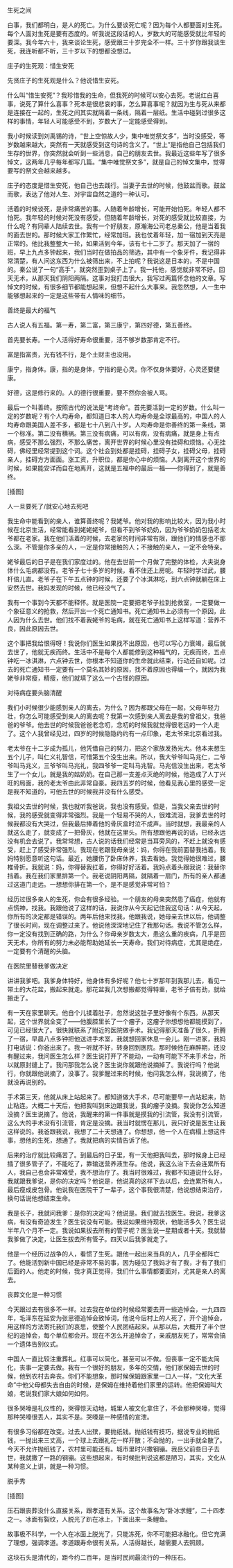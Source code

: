            

生死之间

白事，我们都明白，是人的死亡。为什么要谈死亡呢？因为每个人都要面对生死。每个人面对生死是要有态度的。听我说这段话的人，岁数大的可能感受就比年轻的要深。我今年六十，我来谈论生死，感受跟三十岁完全不一样。三十岁你跟我谈生死，我连听都不听，三十岁以下的想都没想过。

庄子的生死观：惜生安死

先贤庄子的生死观是什么？他说惜生安死。

什么叫“惜生安死”？我珍惜我的生命，但我死的时候可以安心去死。老说红白喜事，说死了算什么喜事？死本是很悲哀的事，怎么算喜事呢？就因为生与死从来都是连接在一起的，生死之间其实就隔着一条线，隔着一层纸。生活中碰到过很多这样的事情，年轻人可能感受不到，岁数大了一定能感受得到。

我小时候读到刘禹锡的诗，“世上空惊故人少，集中唯觉祭文多”，当时没感受，等岁数越来越大，突然有一天就感受到这句诗的含义了。“世上”是指他自己包括我们生存的世界，你突然就会听到一些消息，自己的朋友去世。我最近这些年写了很多悼文，这两年几乎每年都写几篇。“集中唯觉祭文多”，就是自己的悼文集中，觉得要写的祭文会越来越多。

庄子的态度是惜生安死，他自己也去践行。当妻子去世的时候，他鼓盆而歌。鼓盆而歌，表达了他对人生、对宇宙自然之道的一种认可。

活着的时候谈死，是非常痛苦的事。人随着年龄增长，可能开始怕死。年轻人都不怕死。我年轻的时候对死没有感受，但随着年龄增长，对死的感受就比较直接，为什么呢？有同辈人陆续去世。我有一个好朋友，原瀚海公司老总秦公，他是当着我的面去世的。那时候大家工作繁忙，经常加班。我也仗着年轻，加一宿加到天亮是正常的。他比我整整大一轮，如果活到今年，该有七十二岁了。那天加了一宿的班，早上九点多钟起来，我们当时在做拍品的筛选，其中有一个象牙件，我记得非常清楚，有人问这东西为什么被筛出来，不上拍呢？我说这是日本的，不是中国的。秦公说了一句“高手”，就突然歪到桌子上了。我一托他，感觉就非常不好。回天无术，从那天我们阴阳两隔。这事对我打击很大，我写过两篇怀念他的文章。写悼文的时候，有很多细节都能想起来，但想不起什么大事来。我忽然想，人一生中能够想起来的一定是这些带有人情味的细节。

善终是最大的福气

古人说人有五福。第一寿，第二富，第三康宁，第四好德，第五善终。

首先要长寿。一个人活得好寿命很重要，活不够岁数那肯定不行。

富是指富贵，光有钱不行，是个土财主也没用。

康宁，指身体。康，指的是身体，宁指的是心灵。你不仅身体要好，心灵还要健康。

好德，这是修行来的。人的德行很重要，要不然你会被人骂。

最后一个叫善终。按照古代的说法是“考终命”。首先要活到一定的岁数。什么叫一定的岁数呢？有个人均寿命，都知道日本人的人均寿命是全球最高的，中国人的人均寿命跟美国人差不多，都是七十八到八十岁。人均寿命是你善终的第一条线，第一个标准。第二没有横祸。第三没有病痛，可以有病，没有病痛，就是身上有点病，感受不那么强烈，不那么痛苦，离开世界的时候心里没有挂碍和烦恼。心无挂碍，佛经里经常提到这个词。这个社会到处都是挂碍，挂碍子女，挂碍父母，挂碍亲人，挂碍方方面面。涨工资，升职位，都是你心中的烦恼。人到离开这个世界的时候，如果能安详而自在地离开，这就是五福中的最后一福——你得到了，就是善终。

[插图]

人一旦要死了/就安心地去死吧

我生命中能看到的亲人，谁算善终呢？我姥爷。他对我的影响比较大，因为我小时候在北京生活，经常能看到姥姥姥爷，但看不到爷爷奶奶，因为爷爷奶奶包括老太爷都在老家。我在他们活着的时候，去老家的时间非常有限，跟他们的情感也不那么深。不管是你多亲的人，一定是你常接触的人；不接触的亲人，一定不会特亲。

姥爷最后的日子是在我们家度过的。他在去世前一个月做了完整的体检，大夫说身体什么毛病都没有。老爷子七十多岁的时候，看不住还上房呢。年轻时学过武，腰杆倍儿直。老爷子在下午五点钟的时候，还要了个冰淇淋吃，到六点钟就躺在床上安然去世。我妈发现的时候，他已经没气了。

我有一个事到今天都不能释怀。就是医院一定要把老爷子拉到抢救室，一定要做一个象征意义的抢救，然后开出一个死亡通知书。死亡通知书上必须有一个原因，此人因为什么去世。他们找不着我姥爷的毛病，就在死亡通知书上这样写道：营养不良，因此原因去世。

这个事把我给恨得呀！我说你们医生如果找不出原因，也可以写心力衰竭，最后就去世了，他就无疾而终。生活中不是每个人都能修到这种福气的，无疾而终，五点钟吃一冰淇淋，六点钟去世，你根本不知道你的生命就此结束，行动还自如呢。过去的死亡通知书一定要有一个莫名其妙的原因，找不着原因也得编一个，就因为我姥爷非常瘦，精瘦，他们就填了这么一个古怪的原因。

对待病症要头脑清醒

我们小时候很少能感到亲人的离去，为什么？因为都跟父母在一起，父母年轻力壮，你怎么可能感受到亲人的离去呢？我第一次感到亲人离去是我的曾祖父，我爸爸的爷爷。他去世的时候我爸爸老念叨，念叨的时候我就觉得很老远的一个人走了。这个人我曾经见过，四岁的时候隐隐约约有一点印象，老太爷来北京看过我。

老太爷在十二岁成为孤儿，他凭借自己的努力，把这个家族发扬光大。他本来想生五个儿子，叫仁义礼智信，可惜第五个没生出来。所以，我大爷爷叫马兆仁，二爷爷叫马兆义，三爷爷叫马兆礼，我四爷爷一定叫马兆智。马兆信没生出来，老太爷生了一个女儿，就是我的姑奶奶。在自己那一支差点灭绝的时候，他造成了人丁兴旺的局面，我的老太爷由此非常自豪。我四五岁的时候，他看见我心里的感受一定是我不知道的，可他去世的时候我并没有什么感受。

我祖父去世的时候，我也就听我爸说，我也没有感受。但是，当我父亲去世的时候，我的感受就变得非常强烈。我是一个轻易不哭的人，很难流泪，我爹去世的时候我都没有大哭过，但我最后捧着他的骨灰盒时泣不成声。当时就想，我最亲的人就这么走了，就变成了一把骨灰，他就在这里头。所有想跟他再说的话，已经永远没有机会去说了。我常常想，古人说的话我们经常是当耳旁风的，不赶上就没有感受，赶上了感受非常强烈。我现在老跟我母亲说：妈，你得在我前面替我挡着。我妈特别愿意听这句话。最近，她腰伤了卧床休养，我去看她。我觉得她很难过，腰椎骨折。我就说：妈，你得替我扛着，你得好好活着。我妈点着头跟我说：我替你挡着。我在我们家里排第一个。我老说阴阳两隔，就隔着一扇门，所有的亲人都通过这道门走远。一想想你排在第一个，是不是感觉非常可怕？

经历过很多亲人的生死，你会有很多经验。一个朋友的母亲突然患了癌症，他就有点慌神，找我。我跟他说了这样的话，我说你从今天起记住我这句话：从今天起，你所有的决定都是错误的。两年后他来找我，他跟我说，她母亲去世以后，他调整了很长时间，现在调整过来了。他说他深深地记住了我那句话。我说不管怎么样，你一定没有找到正确的路，为什么？你母亲岁数太大，患这么重的疾病，几乎是回天无术，你所有的努力未必能帮助她延长一天寿命。我们对待病症，尤其是绝症，一定要有个清醒的头脑。

在医院里替我爹做决定

讲讲我爹吧。我爹身体特好，他身体有多好呢？他七十岁那年到我那儿去，看见一带土的大花盆，搬起来就走。那花盆我几次想搬都觉得特重，老爷子倍有劲，就给搬走了。

有一天在家里聊天。他自个儿揉着肚子，忽然说这肚子里好像有个东西。从那天起，这个世界就全变了——他腹腔里长了一个瘤子，这瘤子你想想他都能摸到了，可见已经很大了。很快就联系了附近的医院做手术。我记得那天准备了很久，折腾了一宿，早晨八点多钟把他送进手术室，我就想回家休息一会儿。刚一进家，我妈打电话说：你爸出来了。我一听就不好，转身回到医院。那时候他在麻醉期，还没有醒过来，我问医生怎么样？医生说打开了不能动，一动有可能下不来手术台，所以就原封缝上了。我问那我怎么说？医生说你就跟他说摘掉了。我说行吗？他说行，你就跟他说摘了，没事了。我爹醒过来的时候，他问我怎么样，我说摘了，他就没再说别的。

手术第三天，他就从床上站起来了。都知道做大手术，尽可能要早一点站起来，防止粘连。大概二十天后，他把我叫到床边跟我说，我的瘤子没摘。我说你怎么知道没摘？医生说摘了。他说，我醒来的第一件事就是摸我的引流管，我没有引流管，这么大的手术没有引流管，肯定是没摘。我当时就愣在那儿，我只好说是医生让我这样说的。我爸跟我说，我想了二十天想通了。你想想，他一个人在病榻上想这件事，想他的生死，想通了。我就把病的实情告诉了他。

后来的治疗就比较痛苦了。到最后的日子里，有一天他把我叫去，那时候身上已经插了很多管子了，不能吃了，靠输送营养液生存。他说，我这么治下去会连累所有人，我自己也会非常难受，我不想治疗了。我当时很难过，我都不知道说什么好，我就跟我爹说，是你的决定吗？他说是，他说真的这样下去以后，会连累所有人，最后瘦成皮包骨。他说我在医院干了一辈子，这个事我很清楚，他说想结束治疗，换句话说他想结束生命。

我是长子，我就问我爹：是你的决定吗？他说是。我们就去找医生。我说，我爹这病，有没有奇迹发生？医生说没有可能。我说如果维持现状，他能活多久？医生说半年八个月不一定。我说如果拔去所有的管子呢？医生说一星期或者十天。我就替我爹做了决定，让医生拔去所有管子。四天以后我爹就走了。

他是一个经历过战争的人，看惯了生死。跟他一起出来当兵的人，几乎全都阵亡了。他能活到新中国已经是非常不易的事，因为碰见了我妈才有了我，才有了我们后面的人。他走的时候，我才真正觉得，我们什么事情都要面对，尤其是亲人的离去。

丧葬文化是一种习惯

今天跟过去有很多不一样。过去我在单位的时候经常要去开一些追悼会，一九四四年，毛泽东在延安为张思德追悼会致悼词，他说今后村上的人死了，开个追悼会，用这样的方法寄托我们的哀思，使整个人民团结起来。从那以后，大概开了半个世纪的追悼会，每个单位都会开。现在不怎么开追悼会了，亲戚朋友死了，常常会搞一个遗体告别仪式。

中国人一直比较注重葬礼。红事可以简化，甚至可以不做。但丧事一定不能太简化，丧事一定要去做。我有一个很好的朋友，多年的交情，他们家保姆去世的时候，他到农村去奔丧。你们不能想象，那时候保姆跟家里一口人一样，“文化大革命”中他父母都失去自由的时候，是保姆在维持着他们家里的运转。他把保姆叫大娘，老说我们家大娘如何如何。

很多哭嚎是礼仪性的，哭得惊天动地，城里人被文化拿住了，不会那种哭嚎，觉得那种哭嚎很丢人，其实不是。哭嚎是一种感情的宣泄。

有很多习俗都在改变。过去人出殡，要抛纸钱。抛纸钱有技巧，据说专业的抛纸钱，一抛出来三丈高，一个球上去跟礼花一样开散；不会抛的，一出手就全散了。今天不允许抛纸钱了，农村里可能还有。城市里时兴撒钢镚。我岳父前些日子去世，我就撒了一路的钢镚。这些想起来，有时候批判说这都是陋习，其实，文化从某种意义上讲，就是一种习惯。

脱手秀

[插图]

压石跟丧葬没什么直接关系，跟孝道有关系。这个故事名为“卧冰求鲤”，二十四孝之一。冰面有裂纹，人脱光了趴在冰上，下面出来一条鲤鱼。

故事极不科学，一个人在冰面上脱光了，只能冻死，你不可能把冰融化。但它充满了理想，强调孝道。孝道跟寿命很有关系，人活得越长，越需要人去照顾。

这块石头是清代的，距今约二百年，是当时民间最流行的一种压石。